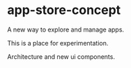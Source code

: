 # app-store-concept

A new way to explore and manage apps.

This is a place for experimentation.

Architecture and new ui components.
